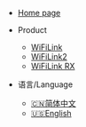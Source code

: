 <!-- _navbar.md -->

* [Home page](en-us/)

* Product
  
  * [WiFiLink](en-us/WiFiLink/WiFiLink)
  * [WiFiLink2](en-us/WiFiLink2/WiFiLink2)
  * [WiFiLink RX](en-us/WiFiLink-RX/WiFiLink-RX)

* 语言/Language
  
  * [:cn:简体中文](zh-cn/)
  * [:us:English](en-us/)
